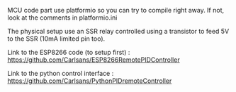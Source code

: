MCU code part use platformio so you can try to compile right away.
If not, look at the comments in platformio.ini

The physical setup use an SSR relay controlled using a transistor to feed 5V to the SSR (10mA limited pin too).

Link to the ESP8266 code (to setup first) :
https://github.com/Carlsans/ESP8266RemotePIDController

Link to the python control interface :
https://github.com/Carlsans/PythonPIDremoteController
